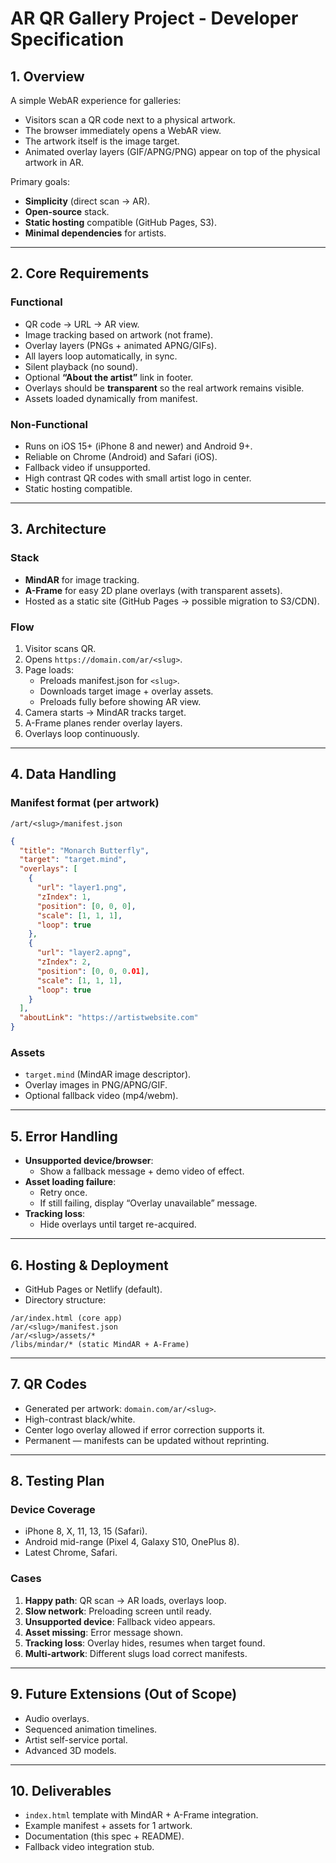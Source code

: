 # AR QR Gallery Project - Developer Specification

## 1. Overview
A simple WebAR experience for galleries:
- Visitors scan a QR code next to a physical artwork.
- The browser immediately opens a WebAR view.
- The artwork itself is the image target.
- Animated overlay layers (GIF/APNG/PNG) appear on top of the physical artwork in AR.

Primary goals:
- **Simplicity** (direct scan → AR).
- **Open-source** stack.
- **Static hosting** compatible (GitHub Pages, S3).
- **Minimal dependencies** for artists.

---

## 2. Core Requirements

### Functional
- QR code → URL → AR view.
- Image tracking based on artwork (not frame).
- Overlay layers (PNGs + animated APNG/GIFs).
- All layers loop automatically, in sync.
- Silent playback (no sound).
- Optional **“About the artist”** link in footer.
- Overlays should be **transparent** so the real artwork remains visible.
- Assets loaded dynamically from manifest.

### Non-Functional
- Runs on iOS 15+ (iPhone 8 and newer) and Android 9+.
- Reliable on Chrome (Android) and Safari (iOS).
- Fallback video if unsupported.
- High contrast QR codes with small artist logo in center.
- Static hosting compatible.

---

## 3. Architecture

### Stack
- **MindAR** for image tracking.
- **A-Frame** for easy 2D plane overlays (with transparent assets).
- Hosted as a static site (GitHub Pages → possible migration to S3/CDN).

### Flow
1. Visitor scans QR.
2. Opens `https://domain.com/ar/<slug>`.
3. Page loads:
   - Preloads manifest.json for `<slug>`.
   - Downloads target image + overlay assets.
   - Preloads fully before showing AR view.
4. Camera starts → MindAR tracks target.
5. A-Frame planes render overlay layers.
6. Overlays loop continuously.

---

## 4. Data Handling

### Manifest format (per artwork)
`/art/<slug>/manifest.json`
```json
{
  "title": "Monarch Butterfly",
  "target": "target.mind",
  "overlays": [
    {
      "url": "layer1.png",
      "zIndex": 1,
      "position": [0, 0, 0],
      "scale": [1, 1, 1],
      "loop": true
    },
    {
      "url": "layer2.apng",
      "zIndex": 2,
      "position": [0, 0, 0.01],
      "scale": [1, 1, 1],
      "loop": true
    }
  ],
  "aboutLink": "https://artistwebsite.com"
}
```

### Assets
- `target.mind` (MindAR image descriptor).
- Overlay images in PNG/APNG/GIF.
- Optional fallback video (mp4/webm).

---

## 5. Error Handling

- **Unsupported device/browser**:
  - Show a fallback message + demo video of effect.
- **Asset loading failure**:
  - Retry once.
  - If still failing, display “Overlay unavailable” message.
- **Tracking loss**:
  - Hide overlays until target re-acquired.

---

## 6. Hosting & Deployment

- GitHub Pages or Netlify (default).
- Directory structure:
```
/ar/index.html (core app)
/ar/<slug>/manifest.json
/ar/<slug>/assets/*
/libs/mindar/* (static MindAR + A-Frame)
```

---

## 7. QR Codes

- Generated per artwork: `domain.com/ar/<slug>`.
- High-contrast black/white.
- Center logo overlay allowed if error correction supports it.
- Permanent — manifests can be updated without reprinting.

---

## 8. Testing Plan

### Device Coverage
- iPhone 8, X, 11, 13, 15 (Safari).
- Android mid-range (Pixel 4, Galaxy S10, OnePlus 8).
- Latest Chrome, Safari.

### Cases
1. **Happy path**: QR scan → AR loads, overlays loop.
2. **Slow network**: Preloading screen until ready.
3. **Unsupported device**: Fallback video appears.
4. **Asset missing**: Error message shown.
5. **Tracking loss**: Overlay hides, resumes when target found.
6. **Multi-artwork**: Different slugs load correct manifests.

---

## 9. Future Extensions (Out of Scope)
- Audio overlays.
- Sequenced animation timelines.
- Artist self-service portal.
- Advanced 3D models.

---

## 10. Deliverables
- `index.html` template with MindAR + A-Frame integration.
- Example manifest + assets for 1 artwork.
- Documentation (this spec + README).
- Fallback video integration stub.
